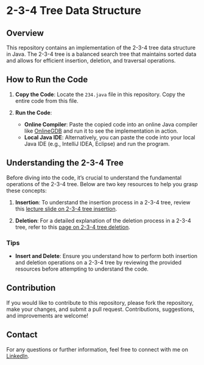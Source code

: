 # 2-3-4 Tree Data Structure

## Overview

This repository contains an implementation of the 2-3-4 tree data structure in Java. The 2-3-4 tree is a balanced search tree that maintains sorted data and allows for efficient insertion, deletion, and traversal operations. 

## How to Run the Code

1. **Copy the Code**: Locate the `234.java` file in this repository. Copy the entire code from this file.

2. **Run the Code**:
   - **Online Compiler**: Paste the copied code into an online Java compiler like [OnlineGDB](https://www.onlinegdb.com/online_java_compiler) and run it to see the implementation in action.
   - **Local Java IDE**: Alternatively, you can paste the code into your local Java IDE (e.g., IntelliJ IDEA, Eclipse) and run the program.

## Understanding the 2-3-4 Tree

Before diving into the code, it’s crucial to understand the fundamental operations of the 2-3-4 tree. Below are two key resources to help you grasp these concepts:

1. **Insertion**: To understand the insertion process in a 2-3-4 tree, review this [lecture slide on 2-3-4 tree insertion](https://ranger.uta.edu/~alex/courses/3318/lectures/08_search_234_tree.pdf).

2. **Deletion**: For a detailed explanation of the deletion process in a 2-3-4 tree, refer to this [page on 2-3-4 tree deletion](https://azrael.digipen.edu/~mmead/www/Courses/CS280/Trees-2-3-4-delete.html).

### Tips

- **Insert and Delete**: Ensure you understand how to perform both insertion and deletion operations on a 2-3-4 tree by reviewing the provided resources before attempting to understand the code.

## Contribution

If you would like to contribute to this repository, please fork the repository, make your changes, and submit a pull request. Contributions, suggestions, and improvements are welcome!

## Contact

For any questions or further information, feel free to connect with me on [LinkedIn](https://www.linkedin.com/in/magesh-krishna-g-21b74622a).


